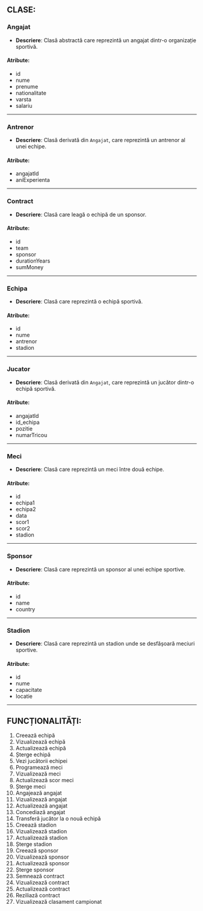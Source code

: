 ## CLASE:

### **Angajat**
- **Descriere**: Clasă abstractă care reprezintă un angajat dintr-o organizație sportivă.
#### Atribute:
  - id
  - nume
  - prenume
  - nationalitate
  - varsta
  - salariu
<hr/>

### **Antrenor**
- **Descriere**: Clasă derivată din `Angajat`, care reprezintă un antrenor al unei echipe.
#### Atribute:
  - angajatId
  - aniExperienta
<hr/>

### **Contract**
- **Descriere**: Clasă care leagă o echipă de un sponsor.
#### Atribute:
  - id
  - team
  - sponsor
  - durationYears
  - sumMoney
<hr/>

### **Echipa**
- **Descriere**: Clasă care reprezintă o echipă sportivă.
#### Atribute:
  - id
  - nume
  - antrenor
  - stadion
<hr/>

### **Jucator**
- **Descriere**: Clasă derivată din `Angajat`, care reprezintă un jucător dintr-o echipă sportivă.
#### Atribute:  
  - angajatId
  - id_echipa
  - pozitie
  - numarTricou
<hr/>

### **Meci**
- **Descriere**: Clasă care reprezintă un meci între două echipe.
#### Atribute:
  - id
  - echipa1
  - echipa2
  - data
  - scor1
  - scor2
  - stadion
<hr/>

### **Sponsor**
- **Descriere**: Clasă care reprezintă un sponsor al unei echipe sportive.
#### Atribute:
  - id
  - name
  - country
<hr/>

### **Stadion**
- **Descriere**: Clasă care reprezintă un stadion unde se desfășoară meciuri sportive.
#### Atribute:
  - id
  - nume
  - capacitate
  - locatie
<hr/>

## FUNCȚIONALITĂȚI:
1. Creează echipă
2. Vizualizează echipă
3. Actualizează echipă
4. Șterge echipă
5. Vezi jucătorii echipei
6. Programează meci
7. Vizualizează meci
8. Actualizează scor meci
9. Șterge meci
10. Angajează angajat
11. Vizualizează angajat
12. Actualizează angajat
13. Concediază angajat
14. Transferă jucător la o nouă echipă
15. Creează stadion
16. Vizualizează stadion
17. Actualizează stadion
18. Șterge stadion
19. Creează sponsor
20. Vizualizează sponsor
21. Actualizează sponsor
22. Șterge sponsor
23. Semnează contract
24. Vizualizează contract
25. Actualizează contract
26. Reziliază contract
27. Vizualizează clasament campionat
